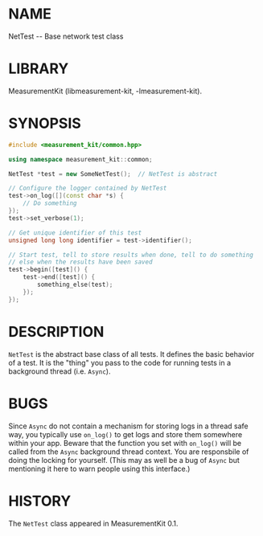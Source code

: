 # NAME
NetTest -- Base network test class

# LIBRARY
MeasurementKit (libmeasurement-kit, -lmeasurement-kit).

# SYNOPSIS
```C++
#include <measurement_kit/common.hpp>

using namespace measurement_kit::common;

NetTest *test = new SomeNetTest();  // NetTest is abstract

// Configure the logger contained by NetTest
test->on_log([](const char *s) {
    // Do something
});
test->set_verbose(1);

// Get unique identifier of this test
unsigned long long identifier = test->identifier();

// Start test, tell to store results when done, tell to do something
// else when the results have been saved
test->begin([test]() {
    test->end([test]() {
        something_else(test);
    });
});
```

# DESCRIPTION

`NetTest` is the abstract base class of all tests. It defines the
basic behavior of a test. It is the "thing" you pass to the code for
running tests in a background thread (i.e. `Async`).

# BUGS

Since `Async` do not contain a mechanism for storing logs in a thread
safe way, you typically use `on_log()` to get logs and store them somewhere
within your app. Beware that the function you set with `on_log()` will be
called from the `Async` background thread context. You are responsbile
of doing the locking for yourself. (This may as well be a bug of `Async`
but mentioning it here to warn people using this interface.)

# HISTORY

The `NetTest` class appeared in MeasurementKit 0.1.
